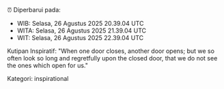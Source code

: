 ⏰ Diperbarui pada:
- WIB: Selasa, 26 Agustus 2025 20.39.04 UTC
- WITA: Selasa, 26 Agustus 2025 21.39.04 UTC
- WIT: Selasa, 26 Agustus 2025 22.39.04 UTC

Kutipan Inspiratif:
"When one door closes, another door opens; but we so often look so long and regretfully upon the closed door, that we do not see the ones which open for us."


Kategori: inspirational

